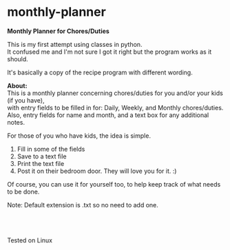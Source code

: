# monthly-planner
**Monthly Planner for Chores/Duties**

This is my first attempt using classes in python.  
It confused me and I'm not sure I got it right but the program works as it should.

It's basically a copy of the recipe program with different wording.  

**About:**  
This is a monthly planner concerning chores/duties for you and/or your kids (if you have),  
with entry fields to be filled in for: Daily, Weekly, and Monthly chores/duties.  
Also,  entry fields for name and month, and a text box for any additional notes.  

For those of you who have kids, the idea is simple.  
1. Fill in some of the fields  
2. Save to a text file 
3. Print the text file
4. Post it on their bedroom door. They will love you for it. :)  

Of course, you can use it for yourself too, to help keep track of what needs to be done.  

Note: Default extension is .txt so no need to add one.  
  

<br><br>    
Tested on Linux
  






